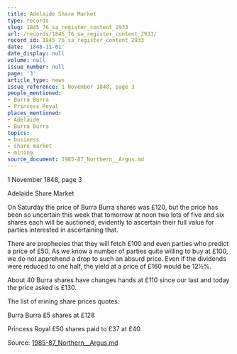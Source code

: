 ```yaml
---
title: Adelaide Share Market
type: records
slug: 1845_76_sa_register_content_2933
url: /records/1845_76_sa_register_content_2933/
record_id: 1845_76_sa_register_content_2933
date: '1848-11-01'
date_display: null
volume: null
issue_number: null
page: '3'
article_type: news
issue_reference: 1 November 1848, page 3
people_mentioned:
- Burra Burra
- Princess Royal
places_mentioned:
- Adelaide
- Burra Burra
topics:
- business
- share market
- mining
source_document: 1985-87_Northern__Argus.md
---
```


1 November 1848, page 3

Adelaide Share Market

On Saturday the price of Burra Burra shares was £120, but the price has been so uncertain this week that tomorrow at noon two lots of five and six shares each will be auctioned, evidently to ascertain their full value for parties interested in ascertaining that.

There are prophecies that they will fetch £100 and even parties who predict a price of £50.  As we know a number of parties quite willing to buy at £100, we do not apprehend a drop to such an absurd price.  Even if the dividends were reduced to one half, the yield at a price of £160 would be 12½%.

About 40 Burra shares have changes hands at £110 since our last and today the price asked is £130.

The list of mining share prices quotes:

Burra Burra £5 shares at £128

Princess Royal £50 shares paid to £37 at £40.

Source: [1985-87_Northern__Argus.md](/downloads/markdown/1985-87_Northern__Argus.md)

